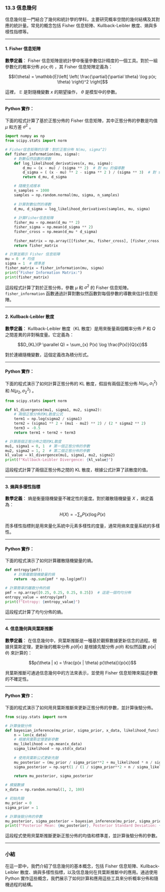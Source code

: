 ### 13.3 信息幾何

信息幾何是一門結合了幾何和統計學的學科，主要研究概率空間的幾何結構及其對應的統計量。常見的概念包括 Fisher 信息矩陣、Kullback-Leibler 散度、熵與多樣性指標等。

---

#### 1. Fisher 信息矩陣

**數學定義**：
Fisher 信息矩陣是統計學中衡量參數估計精度的一個工具。對於一組參數化的概率分佈  $`p(x; \theta)`$ ，其 Fisher 信息矩陣定義為：

```math
I(\theta) = \mathbb{E}\left[ \left( \frac{\partial}{\partial \theta} \log p(x; \theta) \right)^2 \right]
```

這裡， $`\mathbb{E}`$  是對隨機變數  $`x`$  的期望操作， $`\theta`$  是模型中的參數。

---

#### Python 實作：
下面的程式計算了基於正態分佈的 Fisher 信息矩陣，其中正態分佈的參數是均值  $`\mu`$  和方差  $`\sigma^2`$ 。

```python
import numpy as np
from scipy.stats import norm

# Fisher信息矩陣的計算：對於正態分佈 N(mu, sigma^2)
def fisher_information(mu, sigma):
    # 對數似然函數的導數
    def log_likelihood_derivatives(x, mu, sigma):
        d_mu = (x - mu) / (sigma ** 2)  # 對 mu 的偏導數
        d_sigma = ( (x - mu) ** 2 - sigma ** 2 ) / (sigma ** 3)  # 對 sigma 的偏導數
        return d_mu, d_sigma

    # 隨機生成樣本
    n_samples = 1000
    samples = np.random.normal(mu, sigma, n_samples)
    
    # 計算對數似然的導數
    d_mu, d_sigma = log_likelihood_derivatives(samples, mu, sigma)
    
    # 計算Fisher信息矩陣
    fisher_mu = np.mean(d_mu ** 2)
    fisher_sigma = np.mean(d_sigma ** 2)
    fisher_cross = np.mean(d_mu * d_sigma)
    
    fisher_matrix = np.array([[fisher_mu, fisher_cross], [fisher_cross, fisher_sigma]])
    return fisher_matrix

# 計算並顯示 Fisher 信息矩陣
mu = 0  # 均值
sigma = 1  # 標準差
fisher_matrix = fisher_information(mu, sigma)
print("Fisher Information Matrix:")
print(fisher_matrix)
```

這段程式計算了對於正態分佈，參數  $`\mu`$  和  $`\sigma^2`$  的 Fisher 信息矩陣。`fisher_information` 函數通過計算對數似然函數對每個參數的導數來估計信息矩陣。

---

#### 2. Kullback-Leibler 散度

**數學定義**：
Kullback-Leibler 散度（KL 散度）是用來衡量兩個概率分佈  $`P`$  和  $`Q`$  之間差異的非對稱度量。它定義為：

```math
D_{KL}(P \parallel Q) = \sum_{x} P(x) \log \frac{P(x)}{Q(x)}
```

對於連續隨機變數，這個定義改為積分形式。

---

#### Python 實作：
下面的程式演示了如何計算正態分佈的 KL 散度，假設有兩個正態分佈  $`N(\mu_1, \sigma_1^2)`$  和  $`N(\mu_2, \sigma_2^2)`$ 。

```python
from scipy.stats import norm

def kl_divergence(mu1, sigma1, mu2, sigma2):
    # 兩個正態分佈的KL散度公式
    term1 = np.log(sigma2 / sigma1)
    term2 = (sigma1 ** 2 + (mu1 - mu2) ** 2) / (2 * sigma2 ** 2)
    term3 = -0.5
    return term1 + term2 + term3

# 計算兩個正態分佈之間的KL散度
mu1, sigma1 = 0, 1  # 第一個正態分佈的參數
mu2, sigma2 = 1, 2  # 第二個正態分佈的參數
kl_value = kl_divergence(mu1, sigma1, mu2, sigma2)
print(f"Kullback-Leibler Divergence: {kl_value}")
```

這段程式計算了兩個正態分佈之間的 KL 散度，根據公式計算了該散度的值。

---

#### 3. 熵與多樣性指標

**數學定義**：
熵是衡量隨機變量不確定性的量度。對於離散隨機變量  $`X`$ ，熵定義為：

```math
H(X) = - \sum_{x} P(x) \log P(x)
```

而多樣性指標則是用來量化系統中元素多樣性的度量，通常用熵來度量系統的多樣性。

---

#### Python 實作：
下面的程式演示了如何計算離散隨機變量的熵。

```python
def entropy(pmf):
    # 計算離散隨機變量的熵
    return -np.sum(pmf * np.log(pmf))

# 計算簡單的離散分佈的熵
pmf = np.array([0.25, 0.25, 0.25, 0.25])  # 這是一個均勻分佈
entropy_value = entropy(pmf)
print(f"Entropy: {entropy_value}")
```

這段程式計算了均勻分佈的熵。

---

#### 4. 信息幾何與貝葉斯推斷

**數學定義**：
在信息幾何中，貝葉斯推斷是一種基於觀察數據更新信念的過程。根據貝葉斯定理，更新後的概率分佈  $`p(\theta | x)`$  是根據先驗分佈  $`p(\theta)`$  和似然函數  $`p(x|\theta)`$  來計算的：

```math
p(\theta | x) = \frac{p(x | \theta) p(\theta)}{p(x)}
```

貝葉斯推斷可通過信息幾何中的方法來表示，並使用 Fisher 信息矩陣來描述參數的不確定性。

---

#### Python 實作：
下面的程式演示了如何用貝葉斯推斷來更新正態分佈的參數，並計算後驗分佈。

```python
from scipy.stats import norm

# 計算後驗分佈
def bayesian_inference(mu_prior, sigma_prior, x_data, likelihood_func):
    n = len(x_data)
    # 根據貝葉斯定理更新參數
    mu_likelihood = np.mean(x_data)
    sigma_likelihood = np.std(x_data)
    
    # 使用貝葉斯公式更新先驗
    mu_posterior = (mu_prior / sigma_prior**2 + mu_likelihood * n / sigma_likelihood**2) / (1 / sigma_prior**2 + n / sigma_likelihood**2)
    sigma_posterior = np.sqrt(1 / (1 / sigma_prior**2 + n / sigma_likelihood**2))
    
    return mu_posterior, sigma_posterior

# 模擬數據
x_data = np.random.normal(1, 2, 100)

# 初始先驗
mu_prior = 0
sigma_prior = 1

# 計算後驗分佈的參數
mu_posterior, sigma_posterior = bayesian_inference(mu_prior, sigma_prior, x_data, norm.pdf)
print(f"Posterior Mean: {mu_posterior}, Posterior Standard Deviation: {sigma_posterior}")
```

這段程式使用貝葉斯推斷更新正態分佈的均值和標準差，並計算後驗分佈的參數。

---

### 小結

在這一節中，我們介紹了信息幾何的基本概念，包括 Fisher 信息矩陣、Kullback-Leibler 散度、熵與多樣性指標，以及信息幾何在貝葉斯推斷中的應用。通過使用 Python 實作這些概念，我們展示了如何計算和應用這些工具來分析概率分佈和隨機過程的結構。